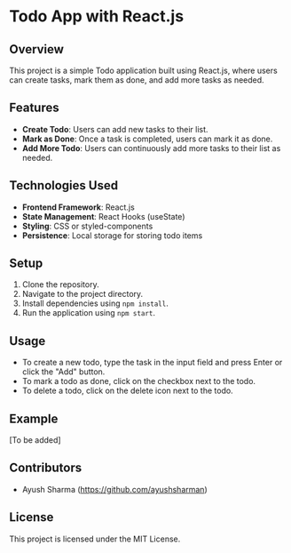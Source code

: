 # Todo App with React.js

## Overview
This project is a simple Todo application built using React.js, where users can create tasks, mark them as done, and add more tasks as needed.

## Features
- **Create Todo**: Users can add new tasks to their list.
- **Mark as Done**: Once a task is completed, users can mark it as done.
- **Add More Todo**: Users can continuously add more tasks to their list as needed.

## Technologies Used
- **Frontend Framework**: React.js
- **State Management**: React Hooks (useState)
- **Styling**: CSS or styled-components
- **Persistence**: Local storage for storing todo items

## Setup
1. Clone the repository.
2. Navigate to the project directory.
3. Install dependencies using `npm install`.
4. Run the application using `npm start`.

## Usage
- To create a new todo, type the task in the input field and press Enter or click the "Add" button.
- To mark a todo as done, click on the checkbox next to the todo.
- To delete a todo, click on the delete icon next to the todo.

## Example
[To be added]

## Contributors
- Ayush Sharma (https://github.com/ayushsharman)

## License
This project is licensed under the MIT License.

